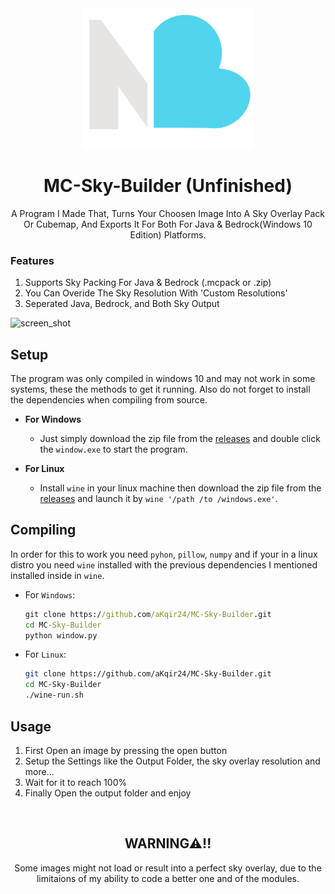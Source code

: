
<div align="center"><img src="res/icon.png" height="225" ></img>
<h1>MC-Sky-Builder (Unfinished)</h1>
<d>A Program I Made That, Turns Your Choosen Image Into A Sky Overlay Pack Or Cubemap, And Exports It For Both For Java & Bedrock(Windows 10 Edition) Platforms.</d>
</div>

<h3> Features </h3>
<ol>
    <li> Supports Sky Packing For Java & Bedrock (.mcpack or .zip) </li>
    <li> You Can Overide The Sky Resolution With 'Custom Resolutions' </li> 
    <li> Seperated Java, Bedrock, and Both Sky Output </li>
</ol>

![screen_shot](https://github.com/user-attachments/assets/76a35f6f-4f3d-43c9-b303-d3cb28388ac6)

## Setup
The program was only compiled in windows 10 and may not work in some systems, these the methods to get it running. Also do not forget to install the dependencies when compiling from source.

- **For Windows**
    - Just simply download the zip file from the [releases](https://github.com/aKqir24/MC-Sky-Builder/releases) and double click the `window.exe` to start the program.

- **For Linux**
    - Install `wine` in your linux machine then download the zip file from the [releases](https://github.com/aKqir24/MC-Sky-Builder/releases) and launch it by `wine '/path /to /windows.exe'`.

## Compiling
In order for this to work you need `pyhon`, `pillow`, `numpy` and if your in a linux distro you need `wine` installed with the previous dependencies I mentioned installed inside in `wine`.

    
- For `Windows`:
    ```cmd
    git clone https://github.com/aKqir24/MC-Sky-Builder.git
    cd MC-Sky-Builder
    python window.py
    ```

- For `Linux`:
    ```bash
    git clone https://github.com/aKqir24/MC-Sky-Builder.git
    cd MC-Sky-Builder
    ./wine-run.sh
    ```
## Usage
1. First Open an image by pressing the open button
2. Setup the Settings like the Output Folder, the sky overlay resolution and more...
3. Wait for it to reach 100%
4. Finally Open the output folder and enjoy

<br>
<div align="center">
<h2>WARNING⚠!!</h2>
<d>Some images might not load or result into a perfect sky overlay, due to the limitaions of my ability to code a better one and of the modules.</d>
</div>
